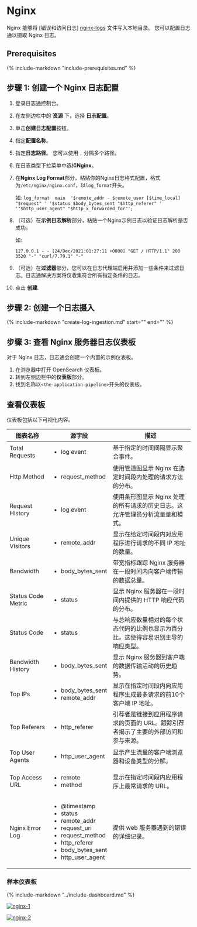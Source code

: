 # Nginx
Nginx 能够将 [错误和访问日志] [nginx-logs] 文件写入本地目录。 您可以配置日志通以摄取 Nginx 日志。

## Prerequisites
{%
include-markdown "include-prerequisites.md"
%}

## 步骤 1: 创建一个 Nginx 日志配置

1. 登录日志通控制台。
2. 在左侧边栏中的 **资源** 下，选择 **日志配置**。
3. 单击**创建日志配置**按钮。
4. 指定**配置名称**。
5. 指定**日志路径**。 您可以使用 `,` 分隔多个路径。
6. 在日志类型下拉菜单中选择**Nginx**。
7. 在**Nginx Log Format**部分，粘贴你的Nginx日志格式配置，格式为`/etc/nginx/nginx.conf`，以`log_format`开头。

    如:
       ```
       log_format  main  '$remote_addr - $remote_user [$time_local] "$request" '
       '$status $body_bytes_sent "$http_referer" '
       '"$http_user_agent" "$http_x_forwarded_for"';
       ```

8. （可选）在**示例日志解析**部分，粘贴一个Nginx示例日志以验证日志解析是否成功。

    如:
    ```
    127.0.0.1 - - [24/Dec/2021:01:27:11 +0000] "GET / HTTP/1.1" 200 3520 "-" "curl/7.79.1" "-"
    ```

9. （可选）在**过滤器**部分，您可以在日志代理端启用并添加一些条件来过滤日志。日志通解决方案将仅收集符合所有指定条件的日志。

10. 点击 **创建**.

## 步骤 2: 创建一个日志摄入

{%
  include-markdown "create-log-ingestion.md"
  start="<!--ig-start-->"
  end="<!--eks-end-->"
%}

## 步骤 3: 查看 Nginx 服务器日志仪表板

对于 Nginx 日志，日志通会创建一个内置的示例仪表板。

1. 在浏览器中打开 OpenSearch 仪表板。
2. 转到左侧边栏中的**仪表板**部分。
3. 找到名称以`<the-application-pipeline>`开头的仪表板。

## 查看仪表板

仪表板包括以下可视化内容。

| 图表名称 | 源字段                                                                                                                                                                                     | 描述                                                                                                                                                                         |
| ------------------ | ------------------------------------------------------------------------------------------------------------------------------------------------------------------------------------------ | --------------------------------------------------------------------------------------------------------------------------------------------------------------------------- |
| Total Requests     | <ul><li> log event </li></ul>                                                                                                                                                              | 基于指定的时间间隔显示聚合事件。                                                                                                                                           |
| Http Method        | <ul><li> request_method </li></ul>                                                                                                                                                         | 使用管道图显示 Nginx 在选定时间段内处理的请求方法的分布。                                                                                                                  |
| Request History    | <ul><li> log event</li></ul>                                                                                                                                                               | 使用条形图显示 Nginx 处理的所有请求的历史日志。这允许管理员分析流量量和模式。                                                                                               |
| Unique Visitors    | <ul><li> remote_addr</li></ul>                                                                                                                                                             | 显示在给定时间段内对应用程序进行请求的不同 IP 地址的数量。                                                                                                                 |
| Bandwidth          | <ul><li> body_bytes_sent</li></ul>                                                                                                                                                         | 带宽指标跟踪 Nginx 服务器在一段时间内向客户端传输的数据总量。                                                                                                              |
| Status Code Metric | <ul><li> status</li></ul>                                                                                                                                                                  | 显示 Nginx 服务器在一段时间内提供的 HTTP 响应代码的分布。                                                                                                                 |
| Status Code        | <ul><li>status</li></ul>                                                                                                                                                                   | 与总响应数量相对的每个状态代码的比例也显示为百分比。这使得容易识别主导的响应类型。                                                                                         |
| Bandwidth History  | <ul><li> body_bytes_sent</li></ul>                                                                                                                                                         | 显示 Nginx 服务器到客户端的数据传输活动的历史趋势。                                                                                                                       |
| Top IPs            | <ul><li>body_bytes_sent</li><li>remote_addr</li></ul>                                                                                                                                      | 显示在指定时间段内向应用程序生成最多请求的前10个客户端 IP 地址。                                                                                                          |
| Top Referers       | <ul><li> http_referer</li></ul>                                                                                                                                                            | 引荐者是链接到应用程序请求的页面的 URL。跟踪引荐者揭示了主要的外部访问和参与来源。                                                                                        |
| Top User Agents    | <ul><li> http_user_agent</li></ul>                                                                                                                                                         | 显示产生流量的客户端浏览器和设备类型的分解。                                                                                                                               |
| Top Access URL     | <ul><li> remote</li><li> method </li></ul>                                                                                                                                                 | 显示在指定时间段内应用程序上最常请求的 URL。                                                                                                                               |
| Nginx Error Log    | <ul><li> @timestamp</li><li> status </li><li> remote_addr </li><li> request_uri </li><li> request_method </li><li> http_referer </li><li> body_bytes_sent </li><li> http_user_agent </li></ul> | 提供 web 服务器遇到的错误的详细记录。                                                                                                        |

### 样本仪表板

{%
include-markdown "../include-dashboard.md"
%}

[![nginx-1]][nginx-1]

[nginx-1]: ../../images/dashboards/nginx-1.png

[![nginx-2]][nginx-2]

[nginx-2]: ../../images/dashboards/nginx-2.png

[nginx-logs]: https://docs.nginx.com/nginx/admin-guide/monitoring/logging/
